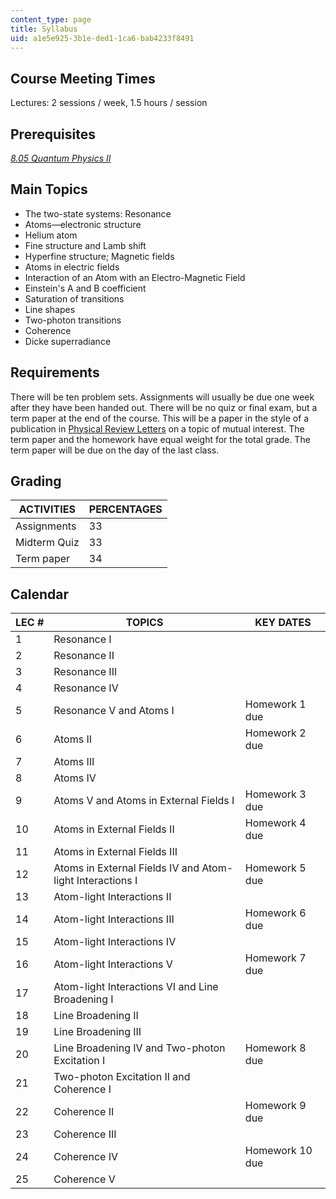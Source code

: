 ```yaml
---
content_type: page
title: Syllabus
uid: a1e5e925-3b1e-ded1-1ca6-bab4233f8491
---
```


Course Meeting Times
--------------------

Lectures: 2 sessions / week, 1.5 hours / session

Prerequisites
-------------

[_8.05 Quantum Physics II_](/courses/8-05-quantum-physics-ii-fall-2013/)

Main Topics
-----------

*   The two-state systems: Resonance
*   Atoms—electronic structure
*   Helium atom
*   Fine structure and Lamb shift
*   Hyperfine structure; Magnetic fields
*   Atoms in electric fields
*   Interaction of an Atom with an Electro-Magnetic Field
*   Einstein's A and B coefficient
*   Saturation of transitions
*   Line shapes
*   Two-photon transitions
*   Coherence
*   Dicke superradiance

Requirements
------------

There will be ten problem sets. Assignments will usually be due one week after they have been handed out. There will be no quiz or final exam, but a term paper at the end of the course. This will be a paper in the style of a publication in [Physical Review Letters](http://journals.aps.org/prl/) on a topic of mutual interest. The term paper and the homework have equal weight for the total grade. The term paper will be due on the day of the last class.

Grading
-------

| ACTIVITIES | PERCENTAGES |
| --- | --- |
| Assignments | 33 |
| Midterm Quiz | 33 |
| Term paper | 34 

Calendar
--------

| LEC # | TOPICS | KEY DATES |
| --- | --- | --- |
| 1 | Resonance I | &nbsp; |
| 2 | Resonance II | &nbsp; |
| 3 | Resonance III | &nbsp; |
| 4 | Resonance IV | &nbsp; |
| 5 | Resonance V and Atoms I | Homework 1 due |
| 6 | Atoms II | Homework 2 due |
| 7 | Atoms III | &nbsp; |
| 8 | Atoms IV | &nbsp; |
| 9 | Atoms V and Atoms in External Fields I | Homework 3 due |
| 10 | Atoms in External Fields II | Homework 4 due |
| 11 | Atoms in External Fields III | &nbsp; |
| 12 | Atoms in External Fields IV and Atom-light Interactions I | Homework 5 due |
| 13 | Atom-light Interactions II | &nbsp; |
| 14 | Atom-light Interactions III | Homework 6 due |
| 15 | Atom-light Interactions IV | &nbsp; |
| 16 | Atom-light Interactions V | Homework 7 due |
| 17 | Atom-light Interactions VI and Line Broadening I | &nbsp; |
| 18 | Line Broadening II | &nbsp; |
| 19 | Line Broadening III | &nbsp; |
| 20 | Line Broadening IV and Two-photon Excitation I | Homework 8 due |
| 21 | Two-photon Excitation II and Coherence I | &nbsp; |
| 22 | Coherence II | Homework 9 due |
| 23 | Coherence III | &nbsp; |
| 24 | Coherence IV | Homework 10 due |
| 25 | Coherence V |